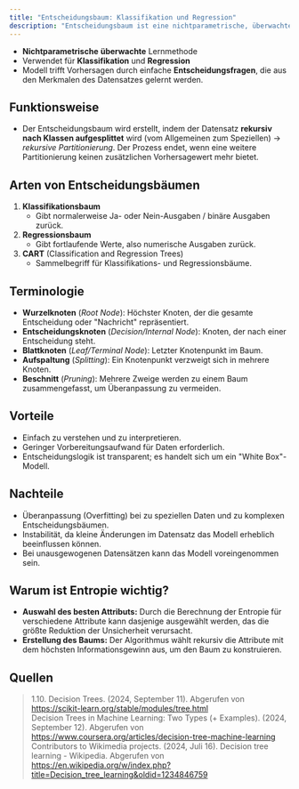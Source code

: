```yaml
---
title: "Entscheidungsbaum: Klassifikation und Regression"
description: "Entscheidungsbaum ist eine nichtparametrische, überwachte Lernmethode für Klassifikation und Regression. Er erstellt Vorhersagen durch einfache Entscheidungsfragen. Arten sind Klassifikations- und Regressionsbaum. Terminologie umfasst Wurzelknoten, Entscheidungsknoten und Blattknoten. Vorteile sind Einfachheit und Transparenz, Nachteile sind Überanpassung und Instabilität."
---
```


- **Nichtparametrische** **überwachte** Lernmethode
- Verwendet für **Klassifikation** und **Regression**
- Modell trifft Vorhersagen durch einfache **Entscheidungsfragen**, die aus den Merkmalen des Datensatzes gelernt werden.

## Funktionsweise
- Der Entscheidungsbaum wird erstellt, indem der Datensatz **rekursiv nach Klassen aufgesplittet** wird (vom Allgemeinen zum Speziellen) -> *rekursive Partitionierung*. Der Prozess endet, wenn eine weitere Partitionierung keinen zusätzlichen Vorhersagewert mehr bietet.

## Arten von Entscheidungsbäumen
1. **Klassifikationsbaum**
   - Gibt normalerweise Ja- oder Nein-Ausgaben / binäre Ausgaben zurück.
2. **Regressionsbaum**
   - Gibt fortlaufende Werte, also numerische Ausgaben zurück.
3. **CART** (Classification and Regression Trees)
   - Sammelbegriff für Klassifikations- und Regressionsbäume.

## Terminologie
- **Wurzelknoten** (*Root Node*): Höchster Knoten, der die gesamte Entscheidung oder "Nachricht" repräsentiert.
- **Entscheidungsknoten** (*Decision/Internal Node*): Knoten, der nach einer Entscheidung steht.
- **Blattknoten** (*Leaf/Terminal Node*): Letzter Knotenpunkt im Baum.
- **Aufspaltung** (*Splitting*): Ein Knotenpunkt verzweigt sich in mehrere Knoten.
- **Beschnitt** (*Pruning*): Mehrere Zweige werden zu einem Baum zusammengefasst, um Überanpassung zu vermeiden.

## Vorteile
- Einfach zu verstehen und zu interpretieren.
- Geringer Vorbereitungsaufwand für Daten erforderlich.
- Entscheidungslogik ist transparent; es handelt sich um ein "White Box"-Modell.

## Nachteile
- Überanpassung (Overfitting) bei zu speziellen Daten und zu komplexen Entscheidungsbäumen.
- Instabilität, da kleine Änderungen im Datensatz das Modell erheblich beeinflussen können.
- Bei unausgewogenen Datensätzen kann das Modell voreingenommen sein.

## Warum ist Entropie wichtig?
- **Auswahl des besten Attributs:** Durch die Berechnung der Entropie für verschiedene Attribute kann dasjenige ausgewählt werden, das die größte Reduktion der Unsicherheit verursacht.
- **Erstellung des Baums:** Der Algorithmus wählt rekursiv die Attribute mit dem höchsten Informationsgewinn aus, um den Baum zu konstruieren.

## Quellen

> 1.10. Decision Trees. (2024, September 11). Abgerufen von https://scikit-learn.org/stable/modules/tree.html  
> Decision Trees in Machine Learning: Two Types (+ Examples). (2024, September 12). Abgerufen von https://www.coursera.org/articles/decision-tree-machine-learning  
> Contributors to Wikimedia projects. (2024, Juli 16). Decision tree learning - Wikipedia. Abgerufen von https://en.wikipedia.org/w/index.php?title=Decision_tree_learning&oldid=1234846759
